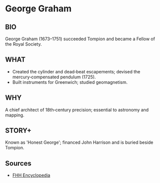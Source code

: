 ---
---
# George Graham

## BIO
George Graham (1673–1751) succeeded Tompion and became a Fellow of the Royal Society.

## WHAT
- Created the cylinder and dead‑beat escapements; devised the mercury‑compensated pendulum (1725).
- Built instruments for Greenwich; studied geomagnetism.

## WHY
A chief architect of 18th‑century precision; essential to astronomy and mapping.

## STORY+
Known as 'Honest George'; financed John Harrison and is buried beside Tompion.

## Sources
- [FHH Encyclopedia](https://www.hautehorlogerie.org/fr/watches-and-culture/connaissances-horlogeres/encyclopedie/george-graham)
